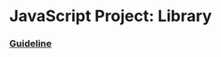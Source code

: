 # JavaScript Project: Library

### [Guideline](https://www.theodinproject.com/lessons/javascript-library)
